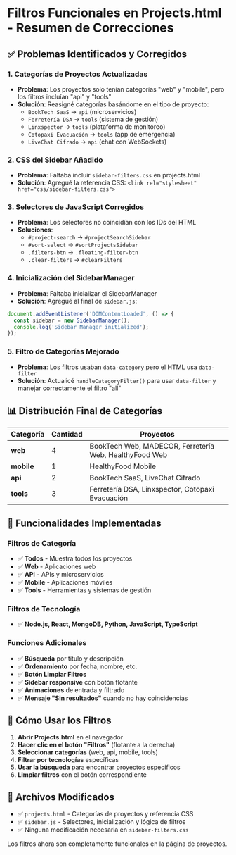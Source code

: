 # Filtros Funcionales en Projects.html - Resumen de Correcciones

## ✅ Problemas Identificados y Corregidos

### 1. **Categorías de Proyectos Actualizadas**
- **Problema**: Los proyectos solo tenían categorías "web" y "mobile", pero los filtros incluían "api" y "tools"
- **Solución**: Reasigné categorías basándome en el tipo de proyecto:
  - `BookTech SaaS` → `api` (microservicios)
  - `Ferretería DSA` → `tools` (sistema de gestión)
  - `Linxspector` → `tools` (plataforma de monitoreo)
  - `Cotopaxi Evacuación` → `tools` (app de emergencia)
  - `LiveChat Cifrado` → `api` (chat con WebSockets)

### 2. **CSS del Sidebar Añadido**
- **Problema**: Faltaba incluir `sidebar-filters.css` en projects.html
- **Solución**: Agregué la referencia CSS: `<link rel="stylesheet" href="css/sidebar-filters.css">`

### 3. **Selectores de JavaScript Corregidos**
- **Problema**: Los selectores no coincidían con los IDs del HTML
- **Soluciones**:
  - `#project-search` → `#projectSearchSidebar`
  - `#sort-select` → `#sortProjectsSidebar`
  - `.filters-btn` → `.floating-filter-btn`
  - `.clear-filters` → `#clearFilters`

### 4. **Inicialización del SidebarManager**
- **Problema**: Faltaba inicializar el SidebarManager
- **Solución**: Agregué al final de `sidebar.js`:
```javascript
document.addEventListener('DOMContentLoaded', () => {
  const sidebar = new SidebarManager();
  console.log('Sidebar Manager initialized');
});
```

### 5. **Filtro de Categorías Mejorado**
- **Problema**: Los filtros usaban `data-category` pero el HTML usa `data-filter`
- **Solución**: Actualicé `handleCategoryFilter()` para usar `data-filter` y manejar correctamente el filtro "all"

## 📊 Distribución Final de Categorías

| Categoría | Cantidad | Proyectos |
|-----------|----------|-----------|
| **web** | 4 | BookTech Web, MADECOR, Ferretería Web, HealthyFood Web |
| **mobile** | 1 | HealthyFood Mobile |
| **api** | 2 | BookTech SaaS, LiveChat Cifrado |
| **tools** | 3 | Ferretería DSA, Linxspector, Cotopaxi Evacuación |

## 🎯 Funcionalidades Implementadas

### Filtros de Categoría
- ✅ **Todos** - Muestra todos los proyectos
- ✅ **Web** - Aplicaciones web
- ✅ **API** - APIs y microservicios
- ✅ **Mobile** - Aplicaciones móviles
- ✅ **Tools** - Herramientas y sistemas de gestión

### Filtros de Tecnología
- ✅ **Node.js, React, MongoDB, Python, JavaScript, TypeScript**

### Funciones Adicionales
- ✅ **Búsqueda** por título y descripción
- ✅ **Ordenamiento** por fecha, nombre, etc.
- ✅ **Botón Limpiar Filtros**
- ✅ **Sidebar responsive** con botón flotante
- ✅ **Animaciones** de entrada y filtrado
- ✅ **Mensaje "Sin resultados"** cuando no hay coincidencias

## 🚀 Cómo Usar los Filtros

1. **Abrir Projects.html** en el navegador
2. **Hacer clic en el botón "Filtros"** (flotante a la derecha)
3. **Seleccionar categorías** (web, api, mobile, tools)
4. **Filtrar por tecnologías** específicas
5. **Usar la búsqueda** para encontrar proyectos específicos
6. **Limpiar filtros** con el botón correspondiente

## 🔧 Archivos Modificados

- ✅ `projects.html` - Categorías de proyectos y referencia CSS
- ✅ `sidebar.js` - Selectores, inicialización y lógica de filtros
- ✅ Ninguna modificación necesaria en `sidebar-filters.css`

Los filtros ahora son completamente funcionales en la página de proyectos.